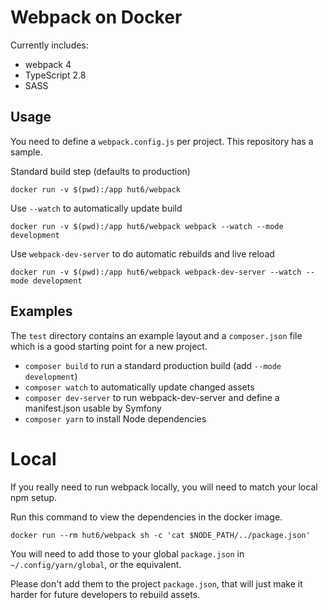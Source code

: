 # Webpack on Docker

Currently includes:

- webpack 4
- TypeScript 2.8
- SASS

## Usage

You need to define a `webpack.config.js` per project. This repository has a sample.

Standard build step (defaults to production)

    docker run -v $(pwd):/app hut6/webpack

Use `--watch` to automatically update build

    docker run -v $(pwd):/app hut6/webpack webpack --watch --mode development

Use `webpack-dev-server` to do automatic rebuilds and live reload

    docker run -v $(pwd):/app hut6/webpack webpack-dev-server --watch --mode development

## Examples

The `test` directory contains an example layout and a `composer.json` file which is a good
starting point for a new project.

 - `composer build` to run a standard production build (add `--mode development`)
 - `composer watch` to automatically update changed assets
 - `composer dev-server` to run webpack-dev-server and define a manifest.json usable by Symfony
 - `composer yarn` to install Node dependencies

# Local

If you really need to run webpack locally, you will need to match your local npm setup.

Run this command to view the dependencies in the docker image. 

    docker run --rm hut6/webpack sh -c 'cat $NODE_PATH/../package.json'
    
You will need to add those to your global `package.json` in `~/.config/yarn/global`,
or the equivalent. 

Please don't add them to the project `package.json`, that will
just make it harder for future developers to rebuild assets.
